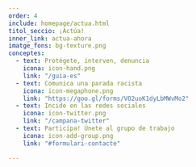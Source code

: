 ```yaml
---
order: 4
include: homepage/actua.html
titol_seccio: ¡Actúa!
inner_link: actua-ahora
imatge_fons: bg-texture.png
conceptes:
  - text: Protégete, interven, denuncia
    icona: icon-hand.png
    link: "/guia-es"
  - text: Comunica una parada racista
    icona: icon-megaphone.png
    link: "https://goo.gl/forms/VO2uoK1dyLbMWvMo2"
  - text: Incide en las redes sociales
    icona: icon-twitter.png
    link: "/campana-twitter"
  - text: Participa! Únete al grupo de trabajo
    icona: icon-add-group.png
    link: "#formulari-contacte"

---
```


